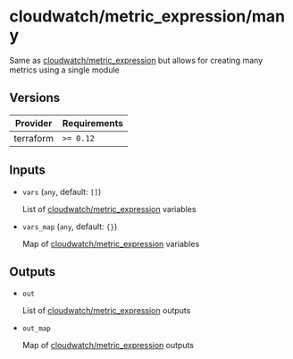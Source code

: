 # cloudwatch/metric_expression/many

Same as [cloudwatch/metric_expression](./..) but allows for creating many metrics using a single module

<!-- bin/docs -->

## Versions

| Provider | Requirements |
|-|-|
| terraform | `>= 0.12` |

## Inputs

* `vars` (`any`, default: `[]`)

    List of [cloudwatch/metric_expression](./..) variables

* `vars_map` (`any`, default: `{}`)

    Map of [cloudwatch/metric_expression](./..) variables



## Outputs

* `out`

    List of [cloudwatch/metric_expression](./..) outputs

* `out_map`

    Map of [cloudwatch/metric_expression](./..) outputs
